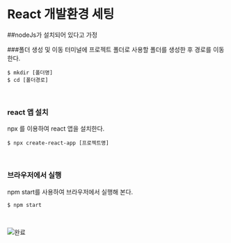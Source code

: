 # React 개발환경 세팅

##nodeJs가 설치되어 있다고 가정

###폴더 생성 및 이동
터미널에 프로젝트 폴더로 사용할 폴더를 생성한 후 경로를 이동한다.
```
$ mkdir [폴더명]
$ cd [폴더경로]
```

<br>

### react 앱 설치
npx 를 이용하여 react 앱을 설치한다.
```
$ npx create-react-app [프로젝트명]
```

<br>

### 브라우저에서 실행
npm start를 사용하여 브라우저에서 실행해 본다.
```
$ npm start
```

<br>

![완료](/Users/namsupark/Desktop/source/images/react_success)
